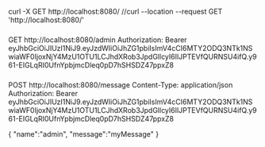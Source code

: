 
curl -X GET http://localhost:8080/
//curl --location --request GET 'http://localhost:8080/'


###
GET http://localhost:8080/admin
Authorization: Bearer eyJhbGciOiJIUzI1NiJ9.eyJzdWIiOiJhZG1pbiIsImV4cCI6MTY2ODQ3NTk1NSwiaWF0IjoxNjY4MzU1OTU1LCJhdXRob3JpdGllcyI6IlJPTEVfQURNSU4ifQ.y961-EIGLqRI0UfnYpbjmcDleq0pD7hSHSDZ47ppxZ8


###
POST http://localhost:8080/message
Content-Type: application/json
Authorization: Bearer eyJhbGciOiJIUzI1NiJ9.eyJzdWIiOiJhZG1pbiIsImV4cCI6MTY2ODQ3NTk1NSwiaWF0IjoxNjY4MzU1OTU1LCJhdXRob3JpdGllcyI6IlJPTEVfQURNSU4ifQ.y961-EIGLqRI0UfnYpbjmcDleq0pD7hSHSDZ47ppxZ8

{
"name":"admin",
"message":"myMessage"
}